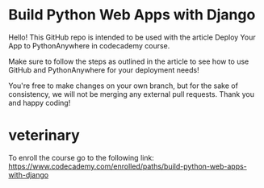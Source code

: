# Build Python Web Apps with Django

Hello! This GitHub repo is intended to be used with the article Deploy Your App to PythonAnywhere in codecademy course.

Make sure to follow the steps as outlined in the article to see how to use GitHub and PythonAnywhere for your deployment needs!

You're free to make changes on your own branch, but for the sake of consistency, we will not be merging any external pull requests. Thank you and happy coding!

# veterinary
To enroll the course go to the following link:
https://www.codecademy.com/enrolled/paths/build-python-web-apps-with-django